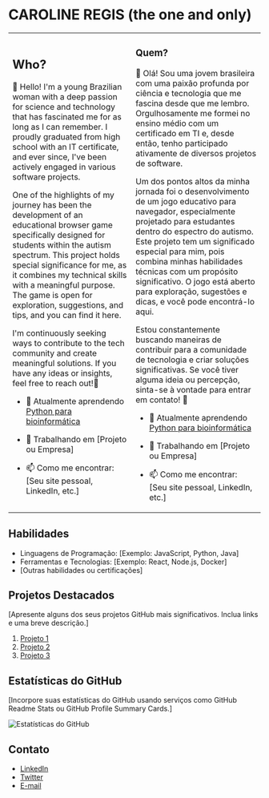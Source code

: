 # CAROLINE REGIS (the one and only)

<table>
  <tr>
    <td>
      
<!-- Left Column Content -->

## Who?
👋 Hello! I'm a young Brazilian woman with a deep passion for science and technology that has fascinated me for as long as I can remember. I proudly graduated from high school with an IT certificate, and ever since, I've been actively engaged in various software projects.

One of the highlights of my journey has been the development of an educational browser game specifically designed for students within the autism spectrum. This project holds special significance for me, as it combines my technical skills with a meaningful purpose. The game is open for exploration, suggestions, and tips, and you can find it here.

I'm continuously seeking ways to contribute to the tech community and create meaningful solutions. If you have any ideas or insights, feel free to reach out!🌟

- 🌱 Atualmente aprendendo <a href="https://github.com/carolineregis/python-for-bioinformatics"> Python para bioinformática </a>
- 💼 Trabalhando em [Projeto ou Empresa]
- 📫 Como me encontrar: [Seu site pessoal, LinkedIn, etc.]

    </td>
    <td>
      
<!-- Right Column Content -->

### Quem?
👋 Olá! Sou uma jovem brasileira com uma paixão profunda por ciência e tecnologia que me fascina desde que me lembro. Orgulhosamente me formei no ensino médio com um certificado em TI e, desde então, tenho participado ativamente de diversos projetos de software.

Um dos pontos altos da minha jornada foi o desenvolvimento de um jogo educativo para navegador, especialmente projetado para estudantes dentro do espectro do autismo. Este projeto tem um significado especial para mim, pois combina minhas habilidades técnicas com um propósito significativo. O jogo está aberto para exploração, sugestões e dicas, e você pode encontrá-lo aqui.

Estou constantemente buscando maneiras de contribuir para a comunidade de tecnologia e criar soluções significativas. Se você tiver alguma ideia ou percepção, sinta-se à vontade para entrar em contato! 🌟

- 🌱 Atualmente aprendendo <a href="https://github.com/carolineregis/python-for-bioinformatics"> Python para bioinformática </a>
- 💼 Trabalhando em [Projeto ou Empresa]
- 📫 Como me encontrar: [Seu site pessoal, LinkedIn, etc.]

    </td>
  </tr>
</table>


## Habilidades

- Linguagens de Programação: [Exemplo: JavaScript, Python, Java]
- Ferramentas e Tecnologias: [Exemplo: React, Node.js, Docker]
- [Outras habilidades ou certificações]

## Projetos Destacados

[Apresente alguns dos seus projetos GitHub mais significativos. Inclua links e uma breve descrição.]

1. [Projeto 1](link)
2. [Projeto 2](link)
3. [Projeto 3](link)

## Estatísticas do GitHub

[Incorpore suas estatísticas do GitHub usando serviços como GitHub Readme Stats ou GitHub Profile Summary Cards.]

![Estatísticas do GitHub](https://github-readme-stats.vercel.app/api?username=seu-username&show_icons=true&theme=radical)

## Contato

- [LinkedIn](link)
- [Twitter](link)
- [E-mail](seu-email@example.com)

